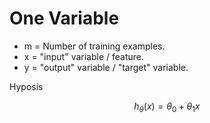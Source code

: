 # One Variable

* m = Number of training examples.
* x = "input" variable / feature.
* y = "output" variable / "target" variable.

Hyposis

$$ h_{\theta} (x) = \theta_0 + \theta_1 x$$